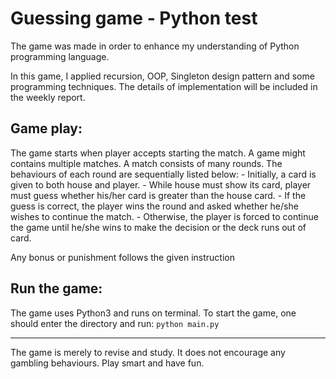 # Guessing game - Python test

The game was made in order to enhance my understanding of Python programming language. 

In this game, I applied recursion, OOP, Singleton design pattern and some programming techniques. The details of implementation will be included in the weekly report.

## Game play: 
The game starts when player accepts starting the match. A game might contains multiple matches. 
A match consists of many rounds. The behaviours of each round are sequentially listed below: 
    - Initially, a card is given to both house and player. 
    - While house must show its card, player must guess whether his/her card is greater than the house card.
    - If the guess is correct, the player wins the round and asked whether he/she wishes to continue the match.
    - Otherwise, the player is forced to continue the game until he/she wins to make the decision or the deck runs out of card. 

Any bonus or punishment follows the given instruction

## Run the game: 
The game uses Python3 and runs on terminal. To start the game, one should enter the directory and run:
`python main.py`

----
The game is merely to revise and study. It does not encourage any gambling behaviours.
Play smart and have fun.
